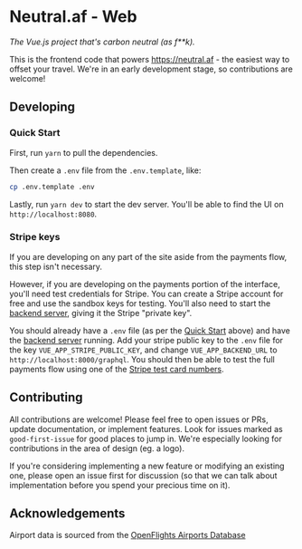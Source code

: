 # Neutral.af - Web

*The Vue.js project that's carbon neutral (as f\*\*k).*

This is the frontend code that powers https://neutral.af - the easiest way to offset your travel. We're in an early development stage, so contributions are welcome!

## Developing

### Quick Start

First, run `yarn` to pull the dependencies.

Then create a `.env` file from the `.env.template`, like:

```sh
cp .env.template .env
```

Lastly, run `yarn dev` to start the dev server. You'll be able to find the UI on `http://localhost:8080`.

### Stripe keys

If you are developing on any part of the site aside from the payments flow, this step isn't necessary.

However, if you are developing on the payments portion of the interface, you'll need test credentials for Stripe. You can create a Stripe account for free and use the sandbox keys for testing. You'll also need to start the [backend server](https://github.com/neutral-af/backend), giving it the Stripe "private key".

You should already have a `.env` file (as per the [Quick Start](#quick-start) above) and have the [backend server](https://github.com/neutral-af/backend) running. Add your stripe public key to the `.env` file for the key `VUE_APP_STRIPE_PUBLIC_KEY`, and change `VUE_APP_BACKEND_URL` to `http://localhost:8000/graphql`. You should then be able to test the full payments flow using one of the [Stripe test card numbers](https://stripe.com/docs/payments/payment-intents/web-manual#testing).

## Contributing

All contributions are welcome! Please feel free to open issues or PRs, update documentation, or implement features. Look for issues marked as `good-first-issue` for good places to jump in. We're especially looking for contributions in the area of design (eg. a logo).

If you're considering implementing a new feature or modifying an existing one, please open an issue first for discussion (so that we can talk about implementation before you spend your precious time on it).

## Acknowledgements

Airport data is sourced from the [OpenFlights Airports Database](https://openflights.org/data.html)
